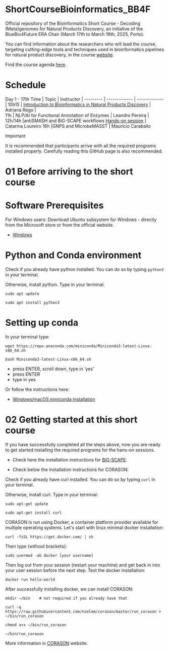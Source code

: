 # ShortCourseBioinformatics_BB4F
Official repository of the Bioinformatics Short Course - Decoding (Meta)genomes for Natural Products Discovery, an initiative of the BlueBio4Future ERA Chair (March 17th to March 19th, 2025, Porto). 

You can find information about the researchers who will lead the course, targeting cutting-edge tools and techniques used in bioinformatics pipelines for natural product discovery, in the course [website](https://bb4f.ciimar.up.pt/short-course-in-bioinformatics/).

Find the course agenda [here](https://github.com/AdrianaRego/ShortCourseBioinformatics_BB4F/blob/main/agenda_shortcourse%20bioinformatics_update_15.03.25.pdf).

# Schedule
 Day 1 - 17th 
Time         | Topic         | Instructor    |
   --------- | ------------- | ------------- |
   10h15     |  [Introduction to Bioinformatics in Natural Products Discovery](https://github.com/AdrianaRego/ShortCourseBioinformatics_BB4F/blob/main/Introduction_bioinformatics_NPs.pdf)  | Adriana Rego  |    
  11h        | NLP/AI for Functional Annotation of Enzymes  | Leandro Pereira |
12h/14h	     |antiSMASH and BiG-SCAPE workflows [Hands-on session](https://github.com/CatarinaCarolina/Genome-Mining-2025?tab=readme-ov-file) | Catarina Loureiro
16h          |GNPS and MicrobeMASST | Mauricio Caraballo

> [!IMPORTANT]
> It is recommended that participants arrive with all the required programs installed properly. Carefully reading this GitHub page is also recommended.

# 01 Before arriving to the short course
# Software Prerequisites

For Windows users:
Download Ubuntu subsystem for Windows - directly from the Microsoft store or from the official website.
+ [Windows](https://ubuntu.com/desktop/wsl)

#  Python and Conda environment

Check if you already have python installed. You  can do so by typing `python3` in your terminal.

Otherwise, install python. Type in your terminal:
```
sudo apt update
```
```
sudo apt install python3
```

#  Setting up conda
In your terminal type:

```
wget https://repo.anaconda.com/miniconda/Miniconda3-latest-Linux-x86_64.sh
```
```
bash Miniconda3-latest-Linux-x86_64.sh
```
+ press ENTER, scroll down, type in ‘yes’
+ press ENTER
+ type in yes


Or follow the instructions here:
+ [Windows/macOS miniconda installation](https://www.anaconda.com/docs/getting-started/miniconda/install#macos-linux-installation)

# 02 Getting started at this short course

If you have successfully completed all the steps above, now you are ready to get started installing the required programs for the hans-on sessions.

 + Check here the installation instructions for [BiG-SCAPE](https://github.com/medema-group/BiG-SCAPE/wiki/01.-Installing-and-Running-BiG-SCAPE).

+ Check below the installation instructions for CORASON:


Check if you already have curl installed. You  can do so by typing `curl` in your terminal.

Otherwise, install curl. Type in your terminal:
```
sudo apt-get update
```
```
sudo apt-get install curl
```
CORASON is run using Docker, a container platform provider available for multiple operating systems. 
Let's start with linux minimal docker installation:
```
curl -fsSL https://get.docker.com/ | sh
```
Then type (without brackets):
```
sudo usermod -aG docker [your username]
```
Then log out from your session (restart your machine) and get back in into your user session before the next step. Test the docker installation:

```
docker run hello-world
```
After successfully installing docker, we can install CORASON:
```
mkdir ~/bin    # not required if you already have that
```
```
curl -q https://raw.githubusercontent.com/nselem/corason/master/run_corason > ~/bin/run_corason
```
```
chmod a+x ~/bin/run_corason
```
```
~/bin/run_corason
```

More information in [CORASON](https://bigscape-corason.secondarymetabolites.org/installation/) website.

